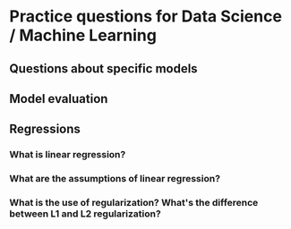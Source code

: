 # Practice questions for Data Science / Machine Learning

## Questions about specific models

## Model evaluation

## Regressions

### What is linear regression?

### What are the assumptions of linear regression?

### What is the use of regularization? What's the difference between L1 and L2 regularization?


